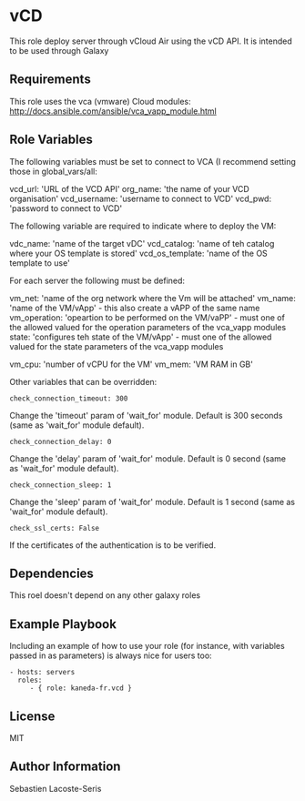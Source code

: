 vCD
=========

This role deploy server through vCloud Air using the vCD API.
It is intended to be used through Galaxy

Requirements
------------

This role uses the vca (vmware) Cloud modules: http://docs.ansible.com/ansible/vca_vapp_module.html

Role Variables
--------------

The following variables must be set to connect to VCA (I recommend setting those in global_vars/all:

vcd_url: 'URL of the VCD API'
org_name: 'the name of your VCD organisation'
vcd_username: 'username to connect to VCD'
vcd_pwd: 'password to connect to VCD'

The following variable are required to indicate where to deploy the VM:

vdc_name: 'name of the target vDC'
vcd_catalog: 'name of teh catalog where your OS template is stored'
vcd_os_template: 'name of the OS template to use'

For each server the following must be defined:

vm_net: 'name of the org network where the Vm will be attached'
vm_name: 'name of the VM/vApp'  - this also create a vAPP of the same name
vm_operation: 'opeartion to be performed on the VM/vaPP'  - must one of the allowed valued for the operation parameters of the vca_vapp modules
state: 'configures teh state of the VM/vApp' - must one of the allowed valued for the state parameters of the vca_vapp modules

vm_cpu: 'number of vCPU for the VM'
vm_mem: 'VM RAM in GB'

Other variables that can be overridden:

    check_connection_timeout: 300

Change the 'timeout' param of 'wait_for' module. Default is 300 seconds (same as 'wait_for' module default).

    check_connection_delay: 0

Change the 'delay' param of 'wait_for' module. Default is 0 second (same as 'wait_for' module default).

    check_connection_sleep: 1

Change the 'sleep' param of 'wait_for' module. Default is 1 second (same as 'wait_for' module default).

    check_ssl_certs: False

If the certificates of the authentication is to be verified.

Dependencies
------------

This roel doesn't depend on any other galaxy roles

Example Playbook
----------------

Including an example of how to use your role (for instance, with variables passed in as parameters) is always nice for users too:

    - hosts: servers
      roles:
         - { role: kaneda-fr.vcd }

License
-------

MIT

Author Information
------------------

Sebastien Lacoste-Seris

